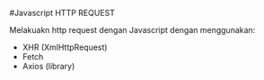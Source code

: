 #Javascript HTTP REQUEST

Melakuakn http request dengan Javascript dengan menggunakan:
- XHR (XmlHttpRequest)
- Fetch
- Axios (library)

